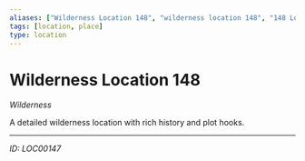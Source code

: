 ```yaml
---
aliases: ["Wilderness Location 148", "wilderness location 148", "148 Location Wilderness"]
tags: [location, place]
type: location
---
```


# Wilderness Location 148

*Wilderness*

A detailed wilderness location with rich history and plot hooks.

---
*ID: LOC00147*